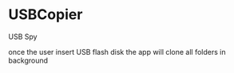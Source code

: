 # USBCopier
 USB Spy

once the user insert USB flash disk 
the app will clone all folders in background 
